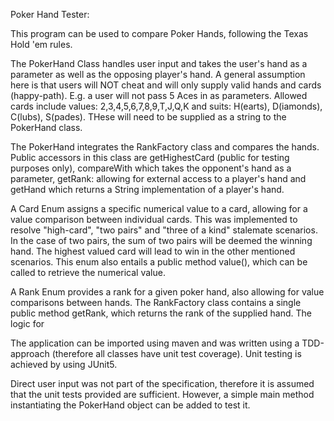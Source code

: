Poker Hand Tester:

This program can be used to compare Poker Hands, following the Texas Hold 'em rules.

The PokerHand Class handles user input and takes the user's hand as a parameter as well as the opposing player's hand.
A  general assumption here is that users will NOT cheat and will only supply valid hands and cards (happy-path).
E.g. a user will not pass 5 Aces in as parameters.
Allowed cards include values: 2,3,4,5,6,7,8,9,T,J,Q,K
and suits: H(earts), D(iamonds), C(lubs), S(pades). THese will need to be supplied as a string to the PokerHand class.

The PokerHand integrates the RankFactory class and compares the hands.
Public accessors in this class are getHighestCard (public for testing purposes only), compareWith which takes the
opponent's hand as a parameter, getRank: allowing for external access to a player's hand and getHand which returns
a String implementation of a player's hand.

A Card Enum assigns a specific numerical value to a card, allowing for a value comparison between individual cards.
This was implemented to resolve "high-card", "two pairs" and "three of a kind" stalemate scenarios.
In the case of two pairs, the sum of two pairs will be deemed the winning hand. The highest valued card will lead to win
in the other mentioned scenarios.
This enum also entails a public method value(), which can be called to retrieve the numerical value.

A Rank Enum provides a rank for a given poker hand, also allowing for value comparisons between hands.
The RankFactory class contains a single public method getRank, which returns the rank of the supplied hand.
The logic for

The application can be imported using maven and was written using a TDD-approach (therefore all classes have unit test
coverage). Unit testing is achieved by using JUnit5.

Direct user input was not part of the specification, therefore it is assumed that the unit tests provided are sufficient.
However, a simple main method instantiating the PokerHand object can be added to test it.